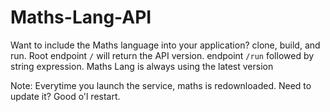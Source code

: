 # Maths-Lang-API
Want to include the Maths language into your application? 
clone, build, and run. Root endpoint `/` will return the API version. endpoint `/run` followed by string expression.
Maths Lang is always using the latest version


Note: Everytime you launch the service, maths is redownloaded. Need to update it? Good o'l restart.
